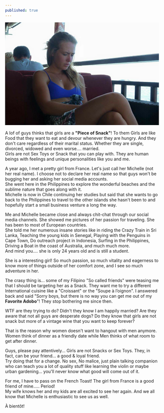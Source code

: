 ```yaml
---
published: true
---
```

![French Toast](/images/Maud.jpg)

A lof of guys thinks that girls are a **"Piece of Snack"**! To them Girls are like Food that they want to eat and devour whenever they are hungry. And they don't care regardless of their marital status. Whether they are  single, divorced, widowed and even worse.... married.   
Girls are not Sex Toys or Snack that you can play with. They are human beings with feelings and unique personalities like you and me.

A year ago, I met a pretty girl from France. Let's just call her Michelle (not her real name). I choose not to declare her real name so that guys won't be bugging her and asking her social media accounts.   
She went here in the Philippines to explore the wonderful beaches and the sublime nature that goes along with it.   
Michelle is now in Chile continuing her studies but said that she wants to go back to the Philippines to travel to the other islands she hasn't been to and hopefully start a small business venture a long the way.

Me and Michelle became close and always chit-chat through our social media channels. She showed me pictures of her passion for traveling. She has been to most of European countries.   
She told me her numerous insane stories like in riding the Crazy Train in Sri Lanka, Teaching the young kids in Senegal, Playing with the Penguins in Cape Town, Do outreach project in Indonesia, Surfing in the Philippines, Driving a Boat in the coast of Australia, and much much more.   
And mind you.... she is only 24 years old and is still a student. 

She is a interesting girl! So much passion, so much vitality and eagerness to know more of things outside of her comfort zone, and I see so much adventure in her.    

The crasy thing is... some of my Filipino "So called friends" were teasing me that I should be targeting her as a Snack. They want me to try a different International cuisine like a "Croissant" or 
the "Soupe à l’oignon". I answered back and said "Sorry boys, but there is no way you can get me out of  my **Favorite Adobo**"!
They stop bothering me since then.

WTF are they trying to do? Didn't they know I am happily married? Are they aware that not all guys are desperate dogs? Do they know that girls are not snack but more of a vintage wine that you want to keep forever?

That is the reason why women doesn't want to hangout with men anymore. Women think of dinner as a friendly date while Men thinks of what room to get after dinner.

Guys, please pay attentively... Girls are not Snacks or Sex Toys. They, in fact, can be your friend... a good & loyal friend.   
Try doing that for a change. No sex, No malice, just plain talking companion who can teach you a lot of quality stuff like learning the violin or maybe urban gardening... you'll never know what good will come out of it.

For me, I have to pass on the French Toast! The girl from France is a good friend of mine..... Period!  
My wife knows her and my kids are all excited to see her again. And we all know that Michelle is enthusiastic to see us as well.    

À bientôt!

